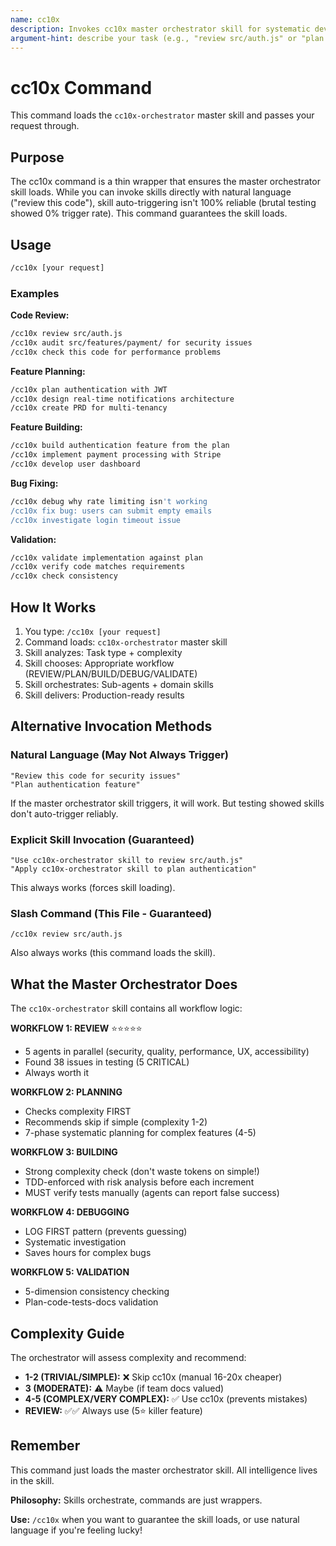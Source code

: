 ```yaml
---
name: cc10x
description: Invokes cc10x master orchestrator skill for systematic development workflows (review, plan, build, debug, validate)
argument-hint: describe your task (e.g., "review src/auth.js" or "plan authentication feature")
---
```


# cc10x Command

This command loads the `cc10x-orchestrator` master skill and passes your request through.

## Purpose

The cc10x command is a thin wrapper that ensures the master orchestrator skill loads. While you can invoke skills directly with natural language ("review this code"), skill auto-triggering isn't 100% reliable (brutal testing showed 0% trigger rate). This command guarantees the skill loads.

## Usage

```bash
/cc10x [your request]
```

### Examples

**Code Review:**
```bash
/cc10x review src/auth.js
/cc10x audit src/features/payment/ for security issues
/cc10x check this code for performance problems
```

**Feature Planning:**
```bash
/cc10x plan authentication with JWT
/cc10x design real-time notifications architecture
/cc10x create PRD for multi-tenancy
```

**Feature Building:**
```bash
/cc10x build authentication feature from the plan
/cc10x implement payment processing with Stripe
/cc10x develop user dashboard
```

**Bug Fixing:**
```bash
/cc10x debug why rate limiting isn't working
/cc10x fix bug: users can submit empty emails
/cc10x investigate login timeout issue
```

**Validation:**
```bash
/cc10x validate implementation against plan
/cc10x verify code matches requirements
/cc10x check consistency
```

## How It Works

1. You type: `/cc10x [your request]`
2. Command loads: `cc10x-orchestrator` master skill
3. Skill analyzes: Task type + complexity
4. Skill chooses: Appropriate workflow (REVIEW/PLAN/BUILD/DEBUG/VALIDATE)
5. Skill orchestrates: Sub-agents + domain skills
6. Skill delivers: Production-ready results

## Alternative Invocation Methods

### Natural Language (May Not Always Trigger)

```
"Review this code for security issues"
"Plan authentication feature"
```

If the master orchestrator skill triggers, it will work. But testing showed skills don't auto-trigger reliably.

### Explicit Skill Invocation (Guaranteed)

```
"Use cc10x-orchestrator skill to review src/auth.js"
"Apply cc10x-orchestrator skill to plan authentication"
```

This always works (forces skill loading).

### Slash Command (This File - Guaranteed)

```
/cc10x review src/auth.js
```

Also always works (this command loads the skill).

## What the Master Orchestrator Does

The `cc10x-orchestrator` skill contains all workflow logic:

**WORKFLOW 1: REVIEW** ⭐⭐⭐⭐⭐
- 5 agents in parallel (security, quality, performance, UX, accessibility)
- Found 38 issues in testing (5 CRITICAL)
- Always worth it

**WORKFLOW 2: PLANNING**
- Checks complexity FIRST
- Recommends skip if simple (complexity 1-2)
- 7-phase systematic planning for complex features (4-5)

**WORKFLOW 3: BUILDING**
- Strong complexity check (don't waste tokens on simple!)
- TDD-enforced with risk analysis before each increment
- MUST verify tests manually (agents can report false success)

**WORKFLOW 4: DEBUGGING**
- LOG FIRST pattern (prevents guessing)
- Systematic investigation
- Saves hours for complex bugs

**WORKFLOW 5: VALIDATION**
- 5-dimension consistency checking
- Plan-code-tests-docs validation

## Complexity Guide

The orchestrator will assess complexity and recommend:

- **1-2 (TRIVIAL/SIMPLE):** ❌ Skip cc10x (manual 16-20x cheaper)
- **3 (MODERATE):** ⚠️ Maybe (if team docs valued)
- **4-5 (COMPLEX/VERY COMPLEX):** ✅ Use cc10x (prevents mistakes)
- **REVIEW:** ✅✅ Always use (5⭐ killer feature)

## Remember

This command just loads the master orchestrator skill. All intelligence lives in the skill.

**Philosophy:** Skills orchestrate, commands are just wrappers.

**Use:** `/cc10x` when you want to guarantee the skill loads, or use natural language if you're feeling lucky!

